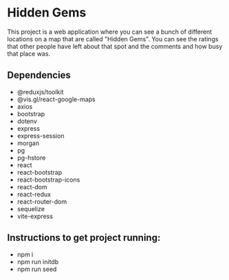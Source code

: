 # Hidden Gems
This project is a web application where you can see a bunch of different locations on a map that are called "Hidden Gems". You can see the ratings that other people have left about that spot and the comments and how busy that place was.

## Dependencies
- @reduxjs/toolkit
- @vis.gl/react-google-maps
- axios
- bootstrap
- dotenv
- express
- express-session
- morgan
- pg
- pg-hstore
- react
- react-bootstrap
- react-bootstrap-icons
- react-dom
- react-redux
- react-router-dom
- sequelize
- vite-express

## Instructions to get project running:
- npm i
- npm run initdb
- npm run seed